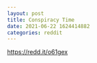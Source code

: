 ```yaml
--- 
layout: post 
title: Conspiracy Time 
date: 2021-06-22 1624414882 
categories: reddit 
--- 
```

https://redd.it/o61gex